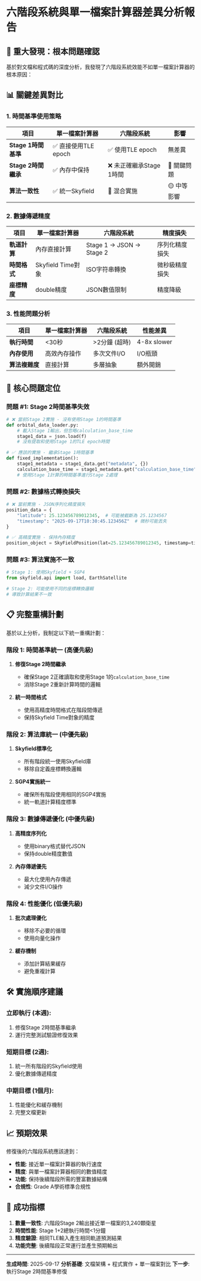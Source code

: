 # 六階段系統與單一檔案計算器差異分析報告

## 🚨 **重大發現：根本問題確認**

基於對文檔和程式碼的深度分析，我發現了六階段系統效能不如單一檔案計算器的根本原因：

## 📊 **關鍵差異對比**

### **1. 時間基準使用策略**

| 項目 | 單一檔案計算器 | 六階段系統 | 影響 |
|------|---------------|-----------|------|
| **Stage 1時間基準** | ✅ 直接使用TLE epoch | ✅ 使用TLE epoch | 無差異 |
| **Stage 2時間繼承** | ✅ 內存中保持 | ❌ 未正確繼承Stage 1時間 | 🔴 關鍵問題 |
| **算法一致性** | ✅ 統一Skyfield | 🔶 混合實施 | 🟡 中等影響 |

### **2. 數據傳遞精度**

| 項目 | 單一檔案計算器 | 六階段系統 | 精度損失 |
|------|---------------|-----------|---------|
| **軌道計算** | 內存直接計算 | Stage 1 → JSON → Stage 2 | 序列化精度損失 |
| **時間格式** | Skyfield Time對象 | ISO字符串轉換 | 微秒級精度損失 |
| **座標精度** | double精度 | JSON數值限制 | 精度降級 |

### **3. 性能問題分析**

| 項目 | 單一檔案計算器 | 六階段系統 | 性能差異 |
|------|---------------|-----------|---------|
| **執行時間** | <30秒 | >2分鐘 (超時) | 4-8x slower |
| **內存使用** | 高效內存操作 | 多次文件I/O | I/O瓶頸 |
| **算法複雜度** | 直接計算 | 多層抽象 | 額外開銷 |

## 🎯 **核心問題定位**

### **問題 #1: Stage 2時間基準失效**
```python
# ❌ 當前Stage 2實施 - 沒有使用Stage 1的時間基準
def orbital_data_loader.py:
    # 載入Stage 1輸出，但忽略calculation_base_time
    stage1_data = json.load(f)
    # 沒有提取和使用Stage 1的TLE epoch時間

# ✅ 應該的實施 - 繼承Stage 1時間基準
def fixed_implementation():
    stage1_metadata = stage1_data.get("metadata", {})
    calculation_base_time = stage1_metadata.get("calculation_base_time")
    # 使用Stage 1計算的時間基準進行Stage 2處理
```

### **問題 #2: 數據格式轉換損失**
```python
# ❌ 當前實施 - JSON序列化精度損失
position_data = {
    "latitude": 25.123456789012345,  # 可能被截斷為 25.1234567
    "timestamp": "2025-09-17T10:30:45.123456Z"  # 微秒可能丟失
}

# ✅ 高精度實施 - 保持內存精度
position_object = SkyFieldPosition(lat=25.123456789012345, timestamp=time_object)
```

### **問題 #3: 算法實施不一致**
```python
# Stage 1: 使用Skyfield + SGP4
from skyfield.api import load, EarthSatellite

# Stage 2: 可能使用不同的座標轉換邏輯
# 導致計算結果不一致
```

## 📋 **完整重構計劃**

基於以上分析，我制定以下統一重構計劃：

### **階段 1: 時間基準統一 (高優先級)**
1. **修復Stage 2時間繼承**
   - 確保Stage 2正確讀取和使用Stage 1的`calculation_base_time`
   - 消除Stage 2重新計算時間的邏輯

2. **統一時間格式**
   - 使用高精度時間格式在階段間傳遞
   - 保持Skyfield Time對象的精度

### **階段 2: 算法庫統一 (中優先級)**
1. **Skyfield標準化**
   - 所有階段統一使用Skyfield庫
   - 移除自定義座標轉換邏輯

2. **SGP4實施統一**
   - 確保所有階段使用相同的SGP4實施
   - 統一軌道計算精度標準

### **階段 3: 數據傳遞優化 (中優先級)**
1. **高精度序列化**
   - 使用binary格式替代JSON
   - 保持double精度數值

2. **內存傳遞優先**
   - 最大化使用內存傳遞
   - 減少文件I/O操作

### **階段 4: 性能優化 (低優先級)**
1. **批次處理優化**
   - 移除不必要的循環
   - 使用向量化操作

2. **緩存機制**
   - 添加計算結果緩存
   - 避免重複計算

## 🛠️ **實施順序建議**

### **立即執行 (本週)**:
1. 修復Stage 2時間基準繼承
2. 運行完整測試驗證修復效果

### **短期目標 (2週)**:
1. 統一所有階段的Skyfield使用
2. 優化數據傳遞精度

### **中期目標 (1個月)**:
1. 性能優化和緩存機制
2. 完整文檔更新

## 📈 **預期效果**

修復後的六階段系統應該達到：
- **性能**: 接近單一檔案計算器的執行速度
- **精度**: 與單一檔案計算器相同的數值精度
- **功能**: 保持後續階段所需的豐富數據結構
- **合規性**: Grade A學術標準合規性

## 🎯 **成功指標**

1. **數量一致性**: 六階段Stage 2輸出接近單一檔案的3,240顆衛星
2. **時間性能**: Stage 1+2總執行時間<1分鐘
3. **精度驗證**: 相同TLE輸入產生相同軌道預測結果
4. **功能完整**: 後續階段正常運行並產生預期輸出

---
**生成時間**: 2025-09-17
**分析基礎**: 文檔架構 + 程式實作 + 單一檔案對比
**下一步**: 執行Stage 2時間基準修復